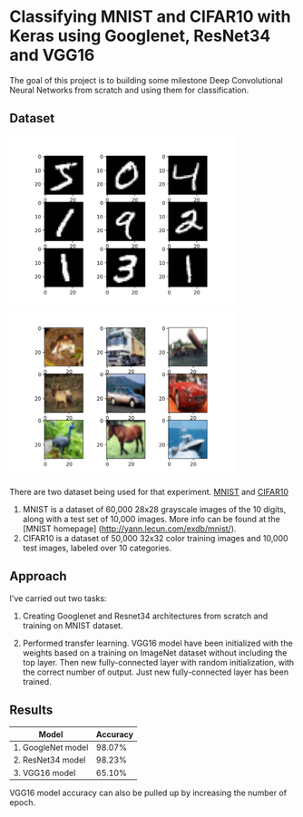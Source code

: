 # Classifying MNIST and CIFAR10 with Keras using Googlenet, ResNet34 and VGG16

The goal of this project is to building some milestone Deep Convolutional Neural Networks from scratch and using them for classification. 

## Dataset

<img src="/imgs/mnist.png" width="400" alt="MNIST">
<img src="/imgs/cifar10.png" width="400" alt="CIFAR10">

There are two dataset being used for that experiment. [MNIST](https://keras.io/api/datasets/mnist/#load_data-function) and [CIFAR10](https://keras.io/api/datasets/cifar10/#load_data-function)

 1) MNIST is a dataset of 60,000 28x28 grayscale images of the 10 digits, along with a test set of 10,000 images. More info can be found at the [MNIST homepage] (http://yann.lecun.com/exdb/mnist/).
 2) CIFAR10 is a dataset of 50,000 32x32 color training images and 10,000 test images, labeled over 10 categories. 


## Approach
I've carried out two tasks: 

1) Creating Googlenet and Resnet34 architectures from scratch and training on MNIST dataset.

2) Performed transfer learning. VGG16 model have been initialized with the weights based on a training on ImageNet dataset without including the top layer. Then new fully-connected layer with random initialization, with the correct number of output. 
Just new fully-connected layer has been trained.


## Results

| Model  | Accuracy |
| ------------- | ------------- |
| 1. GoogleNet model  | 98.07% |
| 2. ResNet34 model  | 98.23% |
| 3. VGG16 model  | 65.10%  | 

VGG16 model accuracy can also be pulled up by increasing the number of epoch. 
